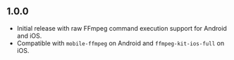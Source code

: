 ## 1.0.0
- Initial release with raw FFmpeg command execution support for Android and iOS.
- Compatible with `mobile-ffmpeg` on Android and `ffmpeg-kit-ios-full` on iOS.

